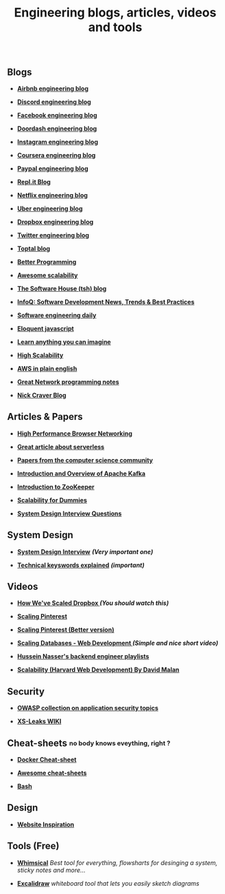 # <p align="center">Engineering blogs, articles, videos and tools</p>



<br />


## Blogs

* **[Airbnb engineering blog](https://medium.com/airbnb-engineering)**

* **[Discord engineering blog](https://blog.discord.com/tagged/engineering)**

* **[Facebook engineering blog](https://engineering.fb.com)**

* **[Doordash engineering blog](https://doordash.engineering)**

* **[Instagram engineering blog](https://instagram-engineering.com)**

* **[Coursera engineering blog](https://medium.com/coursera-engineering)**

* **[Paypal engineering blog](https://medium.com/paypal-engineering)**

* **[Repl.it Blog](https://blog.replit.com)**

* **[Netflix engineering blog](https://netflixtechblog.com)**

* **[Uber engineering blog](https://eng.uber.com)**

* **[Dropbox engineering blog](https://dropbox.tech)**

* **[Twitter engineering blog](https://blog.twitter.com/engineering/en_us.html)**

* **[Toptal blog](https://www.toptal.com/developers/blog)**

* **[Better Programming](https://betterprogramming.pub)**

* **[Awesome scalability](http://awesome-scalability.com)**

* **[The Software House (tsh) blog](https://tsh.io/blog/)**

* **[InfoQ: Software Development News, Trends & Best Practices](https://www.infoq.com)**

* **[Software engineering daily](https://softwareengineeringdaily.com)**

* **[Eloquent javascript](https://eloquentjavascript.net/)**

* **[Learn anything you can imagine](https://www.tutorialspoint.com/tutorialslibrary.htm)**

* **[High Scalability](http://highscalability.com)**

* **[AWS in plain english](https://aws.plainenglish.io)**

* **[Great Network programming notes](http://networkprogrammingnotes.blogspot.com)**

* **[Nick Craver Blog](https://nickcraver.com/blog/archive/)**

## Articles & Papers

* **[High Performance Browser Networking](https://hpbn.co)**

* **[Great article about serverless](https://martinfowler.com/articles/serverless.html)**

* **[Papers from the computer science community](https://github.com/papers-we-love/papers-we-love)**

* **[Introduction and Overview of Apache Kafka](https://www.slideshare.net/mumrah/kafka-talk-tri-hug)**

* **[Introduction to ZooKeeper](https://www.slideshare.net/mumrah/introduction-to-zookeeper-trihug-may-22-2012)**

* **[Scalability for Dummies](https://www.lecloud.net/tagged/scalability)**

* **[System Design Interview Questions](https://www.hackingnote.com/en/interview/system-design-interview-questions)**

## System Design
* **[System Design Interview](https://github.com/checkcheckzz/system-design-interview)** ***(Very important one)***

* **[Technical keyswords explained](https://gist.github.com/vasanthk/485d1c25737e8e72759f)** ***(important)***

## Videos

* **[How We've Scaled Dropbox
](https://www.youtube.com/watch?v=PE4gwstWhmc)** ***(You should watch this)***

* **[Scaling Pinterest](https://www.youtube.com/watch?v=GW2cnp2tdh8)**

* **[Scaling Pinterest (Better version)](https://www.youtube.com/watch?v=jQNCuD_hxdQ)**

* **[Scaling Databases - Web Development
](https://www.youtube.com/watch?v=dkhOZOmV7Fo)** ***(Simple and nice short video)***

* **[Hussein Nasser's backend engineer playlists](https://www.husseinnasser.com/p/software-engineering-videos.html)**

* **[Scalability (Harvard Web Development) By David Malan](https://www.youtube.com/watch?v=-W9F__D3oY4&list=PLifX7FLW45Ncn-YnaBPSsVz2HYsW8mfAX)**


## Security

* **[OWASP collection on application security topics](https://cheatsheetseries.owasp.org/cheatsheets/AJAX_Security_Cheat_Sheet.html)**

* **[XS-Leaks WIKI](https://xsleaks.dev)**


## Cheat-sheets <sub><sup>no body knows eveything, right ?</sup></sub>
* **[Docker Cheat-sheet](https://dockerlabs.collabnix.com/docker/cheatsheet/)**

* **[Awesome cheat-sheets](https://github.com/LeCoupa/awesome-cheatsheets)**

* **[Bash](https://github.com/Idnan/bash-guide)**

## Design

* **[Website Inspiration](https://onepagelove.com)**

## Tools (Free)

* **[Whimsical](https://whimsical.com)**
  *Best tool for everything, flowsharts for desinging a system, sticky notes and more...*
  
* **[Excalidraw](https://excalidraw.com)** *whiteboard tool that lets you easily sketch diagrams*
  
 
